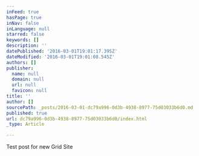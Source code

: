 ```yaml
---
inFeed: true
hasPage: true
inNav: false
inLanguage: null
starred: false
keywords: []
description: ''
datePublished: '2016-03-01T19:01:17.395Z'
dateModified: '2016-03-01T19:01:08.545Z'
authors: []
publisher:
  name: null
  domain: null
  url: null
  favicon: null
title: ''
author: []
sourcePath: _posts/2016-03-01-dc79a996-0d3b-4938-8977-75d03033b6d0.md
published: true
url: dc79a996-0d3b-4938-8977-75d03033b6d0/index.html
_type: Article

---
```

Test post for new Grid Site